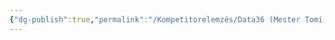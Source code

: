 ```yaml
---
{"dg-publish":true,"permalink":"/Kompetitorelemzés/Data36 (Mester Tomi)/","dgShowBacklinks":true,"dgEnableSearch":true,"dgShowTags":true}
---
```



